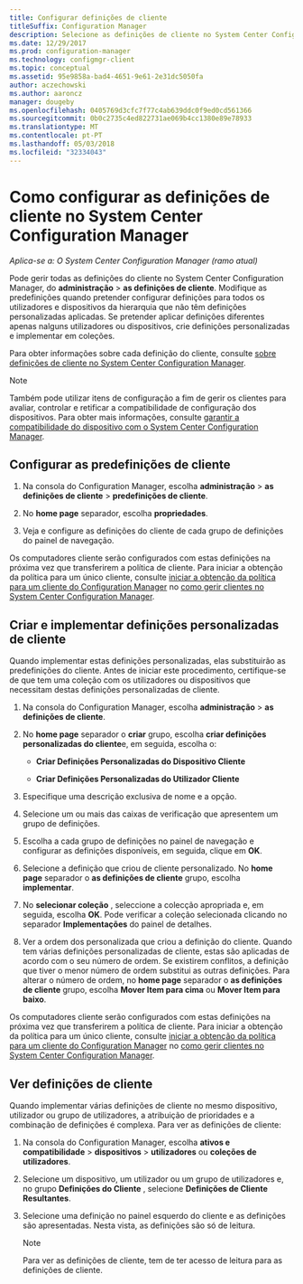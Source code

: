```yaml
---
title: Configurar definições de cliente
titleSuffix: Configuration Manager
description: Selecione as definições de cliente no System Center Configuration Manager.
ms.date: 12/29/2017
ms.prod: configuration-manager
ms.technology: configmgr-client
ms.topic: conceptual
ms.assetid: 95e9858a-bad4-4651-9e61-2e31dc5050fa
author: aczechowski
ms.author: aaroncz
manager: dougeby
ms.openlocfilehash: 0405769d3cfc7f77c4ab639ddc0f9ed0cd561366
ms.sourcegitcommit: 0b0c2735c4ed822731ae069b4cc1380e89e78933
ms.translationtype: MT
ms.contentlocale: pt-PT
ms.lasthandoff: 05/03/2018
ms.locfileid: "32334043"
---
```

# <a name="how-to-configure-client-settings-in-system-center-configuration-manager"></a>Como configurar as definições de cliente no System Center Configuration Manager

*Aplica-se a: O System Center Configuration Manager (ramo atual)*

Pode gerir todas as definições do cliente no System Center Configuration Manager, do **administração** > **as definições de cliente**. Modifique as predefinições quando pretender configurar definições para todos os utilizadores e dispositivos da hierarquia que não têm definições personalizadas aplicadas. Se pretender aplicar definições diferentes apenas nalguns utilizadores ou dispositivos, crie definições personalizadas e implementar em coleções.  

Para obter informações sobre cada definição do cliente, consulte [sobre definições de cliente no System Center Configuration Manager](../../../core/clients/deploy/about-client-settings.md).

> [!NOTE]  
>  Também pode utilizar itens de configuração a fim de gerir os clientes para avaliar, controlar e retificar a compatibilidade de configuração dos dispositivos. Para obter mais informações, consulte [garantir a compatibilidade do dispositivo com o System Center Configuration Manager](../../../compliance/understand/ensure-device-compliance.md).  

##  <a name="configure-the-default-client-settings"></a>Configurar as predefinições de cliente    

1.  Na consola do Configuration Manager, escolha **administração** > **as definições de cliente** > **predefinições de cliente**.  

3.  No **home page** separador, escolha **propriedades**.  

4.  Veja e configure as definições do cliente de cada grupo de definições do painel de navegação.  

 Os computadores cliente serão configurados com estas definições na próxima vez que transferirem a política de cliente. Para iniciar a obtenção da política para um único cliente, consulte [iniciar a obtenção da política para um cliente do Configuration Manager](../../../core/clients/manage/manage-clients.md#BKMK_PolicyRetrieval) no [como gerir clientes no System Center Configuration Manager](../../../core/clients/manage/manage-clients.md).  

##  <a name="create-and-deploy-custom-client-settings"></a>Criar e implementar definições personalizadas de cliente  
Quando implementar estas definições personalizadas, elas substituirão as predefinições do cliente. Antes de iniciar este procedimento, certifique-se de que tem uma coleção com os utilizadores ou dispositivos que necessitam destas definições personalizadas de cliente.  

1.  Na consola do Configuration Manager, escolha **administração** > **as definições de cliente**.  

3.  No **home page** separador o **criar** grupo, escolha **criar definições personalizadas do cliente**e, em seguida, escolha o:  

    -   **Criar Definições Personalizadas do Dispositivo Cliente**  

    -   **Criar Definições Personalizadas do Utilizador Cliente**  

4.  Especifique uma descrição exclusiva de nome e a opção.  

5.  Selecione um ou mais das caixas de verificação que apresentem um grupo de definições.  

6.  Escolha a cada grupo de definições no painel de navegação e configurar as definições disponíveis, em seguida, clique em **OK**.   

8.  Selecione a definição que criou de cliente personalizado. No **home page** separador o **as definições de cliente** grupo, escolha **implementar**.  

9. No **selecionar coleção** , seleccione a colecção apropriada e, em seguida, escolha **OK**. Pode verificar a coleção selecionada clicando no separador **Implementações** do painel de detalhes.  

10. Ver a ordem dos personalizada que criou a definição do cliente. Quando tem várias definições personalizadas de cliente, estas são aplicadas de acordo com o seu número de ordem. Se existirem conflitos, a definição que tiver o menor número de ordem substitui as outras definições. Para alterar o número de ordem, no **home page** separador o **as definições de cliente** grupo, escolha **Mover Item para cima** ou **Mover Item para baixo**.  

 Os computadores cliente serão configurados com estas definições na próxima vez que transferirem a política de cliente. Para iniciar a obtenção da política para um único cliente, consulte [iniciar a obtenção da política para um cliente do Configuration Manager](../../../core/clients/manage/manage-clients.md#BKMK_PolicyRetrieval) no [como gerir clientes no System Center Configuration Manager](../../../core/clients/manage/manage-clients.md).  



##  <a name="view-client-settings"></a>Ver definições de cliente  
 Quando implementar várias definições de cliente no mesmo dispositivo, utilizador ou grupo de utilizadores, a atribuição de prioridades e a combinação de definições é complexa. Para ver as definições de cliente:  

1.  Na consola do Configuration Manager, escolha **ativos e compatibilidade** > **dispositivos** > **utilizadores** ou **coleções de utilizadores**.  

3.  Selecione um dispositivo, um utilizador ou um grupo de utilizadores e, no grupo **Definições do Cliente** , selecione **Definições de Cliente Resultantes**.  

4.  Selecione uma definição no painel esquerdo do cliente e as definições são apresentadas. Nesta vista, as definições são só de leitura. 

    > [!NOTE]  
    >  Para ver as definições de cliente, tem de ter acesso de leitura para as definições de cliente.  

    